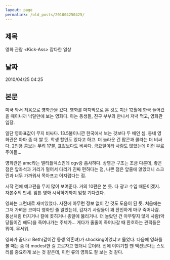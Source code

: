 ```yaml
---
layout: page
permalink: /old_posts/201004250425/
---
```


## 제목
영화 관람 &lt;Kick-Ass&gt; 잡다한 일상

## 날짜
2010/04/25 04:25

## 본문
미국 와서 처음으로 영화관을 갔다. 영화를 마지막으로 본 것도 지난 12월에 한국 들어갔을 때이니까 넉달만에 보는 영화다. 아는 동생들, 친구 부부와 만나서 저녁 먹고, 영화관 입장.

일단 영화표값이 무지 비싸다. 13.5불이니깐 한국에서 보는 것보다 두 배인 셈. 동네 영화관은 아마 좀 더 쌀 듯. 학생 할인도 있다고 하고. 더 놀라운 건 팝콘과 콜라는 더 비싸다. 2인용 콤보는 무려 17불, 표값보다도 비싸다. 금요일이라 사람도 많았는데 이런 부르주아들...

영화관은 amc라는 멀티플렉스인데 cgv랑 흡사하다. 상영관 구조는 조금 다른데, 좋은 점은 앞좌석과 거리가 멀어서 다리가 진짜 편하다는 점, 나쁜 점은 앞줄에 앉았더니 스크린과 너무 가까워서 목아프고 어지럽다는 점.

시작 전에 예고편을 무지 많이 보여준다. 거의 10편은 본 듯. 다 광고 수입 때문이겠지. 자본주의 만세. 암튼 영화 시작하기까지 엄청 기다렸다.

영화는 그런대로 재미있었다. 사전에 아무런 정보 없이 간 것도 도움이 된 듯. 처음에는 그저 가벼운 코미디 영화인 줄 알았는데, 갑자기 사람들이 꽤 잔인하게 마구 죽어나감. 풍선처럼 터지거나 칼에 꽂히거나 총알에 뚫리거나. 더 놀랐던 건 아무렇지 않게 사람(악당들이긴 해도)을 죽여나가는 주체가... 게다가 줄줄이 죽어나갈 때 환호하는 관객들은 뭐야. 무서워.

영화가 끝나고 Beth(같이간 동생 약혼녀)가 shocking이었냐고 물었다. 다음에 영화를 볼 때는 좀 더 modest한 걸 고르자고 했더니 웃더라. 전에 이야기할 땐 액션보다는 스토리를 중요하게 보는 것 같은데, 이런 류의 영화도 잘 보는 것 같다.